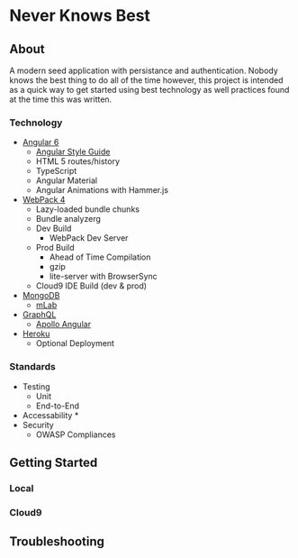 # Never Knows Best

## About
A modern seed application with persistance and authentication.  Nobody knows
the best thing to do all of the time however, this project is intended as a 
quick way to get started using best technology as well practices 
found at the time this was written.

### Technology

* [Angular 6](https://angular.io/apim)
    * [Angular Style Guide](https://angular.io/guide/styleguide)
    * HTML 5 routes/history
    * TypeScript 
    * Angular Material 
    * Angular Animations with Hammer.js
* [WebPack 4](https://webpack.js.org/concepts/)
    * Lazy-loaded bundle chunks
    * Bundle analyzerg
    * Dev Build
        * WebPack Dev Server
    * Prod Build
        * Ahead of Time Compilation
        * gzip
        * lite-server with BrowserSync
    * Cloud9 IDE Build (dev & prod) 
* [MongoDB](https://docs.mongodb.com/manual/)
    * [mLab](https://docs.mlab.com/) 
* [GraphQL](https://graphql.org/learn/)
    * [Apollo Angular](https://www.apollographql.com/docs/angular/)
* [Heroku](https://devcenter.heroku.com/categories/reference)
    * Optional Deployment
    
### Standards

* Testing
    * Unit
    * End-to-End
* Accessability
    *   
* Security
    * OWASP Compliances 

## Getting Started

### Local

### Cloud9

## Troubleshooting


